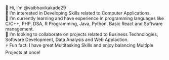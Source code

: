👋 Hi, I’m @vaibhavikakade29  
👀 I’m interested in Developing Skills related to  Computer Applications.  
🌱 I’m currently learning and have experience in programming languages like C/C++, PHP, DSA, R Programming, Java, Python, Basic React and Software management.  
💞️ I’m looking to collaborate on projects related to Business Technologies, Software Development, Data Analysis and Web Applaction.    
⚡ Fun fact: I have great Multitasking Skills and enjoy balancing Multiple Projects at once!

<!---
vaibhavikakade29/vaibhavikakade29 is a ✨ special ✨ repository because its `README.md` (this file) appears on your GitHub profile.
You can click the Preview link to take a look at your changes.
--->
